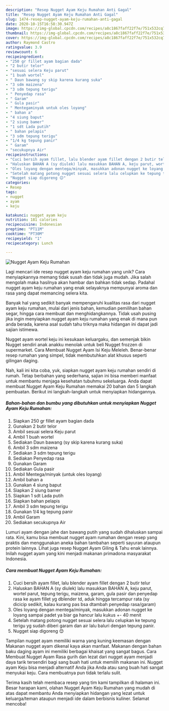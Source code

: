 ```yaml
---
description: "Resep Nugget Ayam Keju Rumahan Anti Gagal"
title: "Resep Nugget Ayam Keju Rumahan Anti Gagal"
slug: 1474-resep-nugget-ayam-keju-rumahan-anti-gagal
date: 2020-10-15T16:58:30.947Z
image: https://img-global.cpcdn.com/recipes/a8c1867faff22f7e/751x532cq70/nugget-ayam-keju-rumahan-foto-resep-utama.jpg
thumbnail: https://img-global.cpcdn.com/recipes/a8c1867faff22f7e/751x532cq70/nugget-ayam-keju-rumahan-foto-resep-utama.jpg
cover: https://img-global.cpcdn.com/recipes/a8c1867faff22f7e/751x532cq70/nugget-ayam-keju-rumahan-foto-resep-utama.jpg
author: Raymond Castro
ratingvalue: 3.9
reviewcount: 6
recipeingredient:
- "250 gr fillet ayam bagian dada"
- "2 butir telor"
- "sesuai selera Keju parut"
- "1 buah wortel"
- " Daun bawang sy skip karena kurang suka"
- "3 sdm maizena"
- "3 sdm tepung terigu"
- " Penyedap rasa"
- " Garam"
- " Gula pasir"
- " Mentegaminyak untuk oles loyang"
- " bahan a"
- "4 siung baput"
- "2 siung bamer"
- "1 sdt Lada putih"
- " bahan pelapis"
- "3 sdm tepung terigu"
- "1/4 kg tepung panir"
- " Garam"
- "secukupnya Air"
recipeinstructions:
- "Cuci bersih ayam fillet, lalu blender ayam fillet dengan 2 butir telur"
- "Haluskan BAHAN A (sy diulek) lalu masukkan BAHAN A, keju parut, wortel parut, tepung terigu, maizena, garam, gula pasir dan penyedap rasa ke ayam fillet yg dblender td, aduk hingga tercampur rata (sy dicicip sedikit, kalau kurang pas bsa dtambah penyedap rasa/garam)"
- "Oles loyang dengan mentega/minyak, masukkan adonan nugget ke loyang sampai padet ya biar ga hancur lalu kukus +- 40 menit"
- "Setelah matang potong nugget sesuai selera lalu celupkan ke tepung terigu yg sudah diberi garam dan air lalu baluri dengan tepung panir."
- "Nugget siap digoreng 😊"
categories:
- Resep
tags:
- nugget
- ayam
- keju

katakunci: nugget ayam keju 
nutrition: 181 calories
recipecuisine: Indonesian
preptime: "PT11M"
cooktime: "PT30M"
recipeyield: "1"
recipecategory: Lunch

---
```



![Nugget Ayam Keju Rumahan](https://img-global.cpcdn.com/recipes/a8c1867faff22f7e/751x532cq70/nugget-ayam-keju-rumahan-foto-resep-utama.jpg)

Lagi mencari ide resep nugget ayam keju rumahan yang unik? Cara menyiapkannya memang tidak susah dan tidak juga mudah. Jika salah mengolah maka hasilnya akan hambar dan bahkan tidak sedap. Padahal nugget ayam keju rumahan yang enak selayaknya mempunyai aroma dan rasa yang dapat memancing selera kita.

Banyak hal yang sedikit banyak mempengaruhi kualitas rasa dari nugget ayam keju rumahan, mulai dari jenis bahan, kemudian pemilihan bahan segar, hingga cara membuat dan menghidangkannya. Tidak usah pusing jika ingin menyiapkan nugget ayam keju rumahan yang enak di mana pun anda berada, karena asal sudah tahu triknya maka hidangan ini dapat jadi sajian istimewa.

Nugget ayam wortel keju ini kesukaan keluargaku, dan semenjak bikin Nugget sendiri anak anakku menolak untuk beli Nugget frozzen di supermarket. Cara Membuat Nugget Ayam Isi Keju Meleleh. Benar-benar resep rumahan yang simpel, tidak membutuhkan alat khusus seperti gilingan daging.


Nah, kali ini kita coba, yuk, siapkan nugget ayam keju rumahan sendiri di rumah. Tetap berbahan yang sederhana, sajian ini bisa memberi manfaat untuk membantu menjaga kesehatan tubuhmu sekeluarga. Anda dapat membuat Nugget Ayam Keju Rumahan memakai 20 bahan dan 5 langkah pembuatan. Berikut ini langkah-langkah untuk menyiapkan hidangannya.

<!--inarticleads1-->

##### Bahan-bahan dan bumbu yang dibutuhkan untuk menyiapkan Nugget Ayam Keju Rumahan:

1. Siapkan 250 gr fillet ayam bagian dada
1. Gunakan 2 butir telor
1. Ambil sesuai selera Keju parut
1. Ambil 1 buah wortel
1. Sediakan  Daun bawang (sy skip karena kurang suka)
1. Ambil 3 sdm maizena
1. Sediakan 3 sdm tepung terigu
1. Sediakan  Penyedap rasa
1. Gunakan  Garam
1. Sediakan  Gula pasir
1. Ambil  Mentega/minyak (untuk oles loyang)
1. Ambil  bahan a
1. Gunakan 4 siung baput
1. Siapkan 2 siung bamer
1. Siapkan 1 sdt Lada putih
1. Siapkan  bahan pelapis
1. Ambil 3 sdm tepung terigu
1. Gunakan 1/4 kg tepung panir
1. Ambil  Garam
1. Sediakan secukupnya Air


Lumuri ayam dengan jahe dan bawang putih yang sudah dihaluskan sampai rata. Kini, kamu bisa membuat nugget ayam rumahan dengan resep yang praktis dan menggunakan aneka bahan tambahan seperti sayuran ataupun protein lainnya. Lihat juga resep Nugget Ayam Giling &amp; Tahu enak lainnya. Inilah nugget ayam yang kini menjadi makanan primadona masyarakat Indonesia. 

<!--inarticleads2-->

##### Cara membuat Nugget Ayam Keju Rumahan:

1. Cuci bersih ayam fillet, lalu blender ayam fillet dengan 2 butir telur
1. Haluskan BAHAN A (sy diulek) lalu masukkan BAHAN A, keju parut, wortel parut, tepung terigu, maizena, garam, gula pasir dan penyedap rasa ke ayam fillet yg dblender td, aduk hingga tercampur rata (sy dicicip sedikit, kalau kurang pas bsa dtambah penyedap rasa/garam)
1. Oles loyang dengan mentega/minyak, masukkan adonan nugget ke loyang sampai padet ya biar ga hancur lalu kukus +- 40 menit
1. Setelah matang potong nugget sesuai selera lalu celupkan ke tepung terigu yg sudah diberi garam dan air lalu baluri dengan tepung panir.
1. Nugget siap digoreng 😊


Tampilan nugget ayam memiliki warna yang kuning keemasan dengan Makanan nugget ayam dikenal kaya akan manfaat. Makanan dengan bahan baku daging ayam ini memiliki berbagai khaisat yang sangat bagus. Cara Membuat Nugget Ayam Rasa gurih dan lezat dari nugget ayam menjadi daya tarik tersendiri bagi sang buah hati untuk memilih makanan ini. Nugget ayam Keju bisa menjadi alternatif Anda jika Anda atau sang buah hati sangat menyukai keju. Cara membuatnya pun tidak terlalu sulit. 

Terima kasih telah membaca resep yang tim kami tampilkan di halaman ini. Besar harapan kami, olahan Nugget Ayam Keju Rumahan yang mudah di atas dapat membantu Anda menyiapkan hidangan yang lezat untuk keluarga/teman ataupun menjadi ide dalam berbisnis kuliner. Selamat mencoba!
